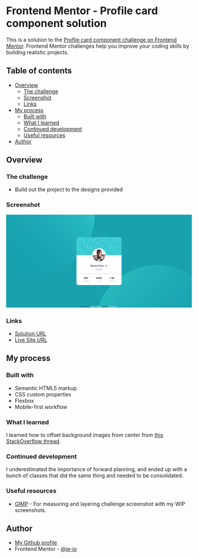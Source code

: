 # Frontend Mentor - Profile card component solution

This is a solution to the [Profile card component challenge on Frontend Mentor](https://www.frontendmentor.io/challenges/profile-card-component-cfArpWshJ). Frontend Mentor challenges help you improve your coding skills by building realistic projects. 

## Table of contents

- [Overview](#overview)
  - [The challenge](#the-challenge)
  - [Screenshot](#screenshot)
  - [Links](#links)
- [My process](#my-process)
  - [Built with](#built-with)
  - [What I learned](#what-i-learned)
  - [Continued development](#continued-development)
  - [Useful resources](#useful-resources)
- [Author](#author)

## Overview

### The challenge

- Build out the project to the designs provided

### Screenshot

![Desktop solution](https://github.com/je-jo/profile-card-component-main/blob/main/design/desktop-design-solution.png)

### Links

- [Solution URL](https://github.com/je-jo/profile-card-component-main)
- [Live Site URL](https://je-jo.github.io/profile-card-component-main/)

## My process

### Built with

- Semantic HTML5 markup
- CSS custom properties
- Flexbox
- Mobile-first workflow

### What I learned

I learned how to offset background images from center from [this StackOverflow thread](https://stackoverflow.com/questions/5981842/html-background-image-offset-by-x-pixels-from-the-center).

### Continued development

I underestimated the importance of forward planning, and ended up with a bunch of classes that did the same thing and needed to be consolidated.

### Useful resources

- [GIMP](https://www.gimp.org/) - For measuring and layering challenge screenshot with my WIP screenshots.

## Author

- [My Github profile](https://github.com/je-jo)
- Frontend Mentor - [@je-jo](https://www.frontendmentor.io/profile/je-jo)
